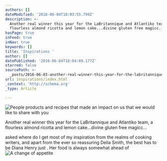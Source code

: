 ```yaml
---
authors: []
dateModified: '2016-06-04T18:03:55.799Z'
description: >-
  Another real winner this year for the LaBritannique and Atlantiko team, a
  flourless almond ricotta and lemon cake...divine gluten free magicc...
hasPage: true
inFeed: true
inNav: true
keywords: []
title: 'Inspirations '
author: []
datePublished: '2016-06-04T18:04:09.177Z'
starred: false
sourcePath: >-
  _posts/2016-06-03-another-real-winner-this-year-for-the-labritannique-and-atla.md
url: inspirations/index.html
_context: 'http://schema.org'
_type: Article

---
```

![People products and recipes that made an impact on us that we would like to share with you](https://the-grid-user-content.s3-us-west-2.amazonaws.com/01e2955c-7e0f-43e9-9e06-dd1602b0567f.png)

Another real winner this year for the LaBritannique and Atlantiko team, a flourless almond ricotta and lemon cake...divine gluten free magicc...

asked where do I get most of my inspiration from the realms of cooking writers, and apart from the ever so reassuring Delia Smith, the best has to be Diana Henry just . Her food is always somewhat ahead of
![A change of appetite ](https://the-grid-user-content.s3-us-west-2.amazonaws.com/6b0061cf-7685-49bd-a626-d9c2f4a56438.jpg)